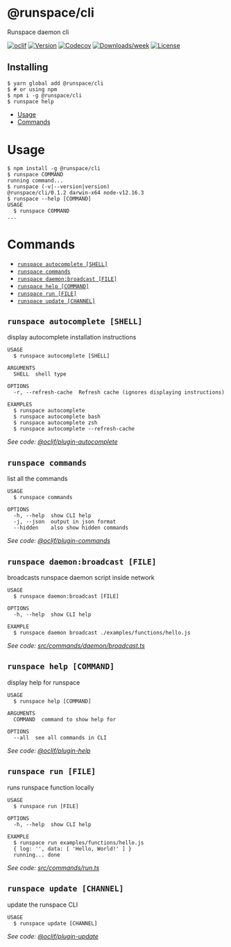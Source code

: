 @runspace/cli
=============

Runspace daemon cli

[![oclif](https://img.shields.io/badge/cli-oclif-brightgreen.svg)](https://oclif.io)
[![Version](https://img.shields.io/npm/v/@runspace/cli.svg)](https://npmjs.org/package/@runspace/cli)
[![Codecov](https://codecov.io/gh/runspacegit/cli/branch/master/graph/badge.svg)](https://codecov.io/gh/runspacegit/cli)
[![Downloads/week](https://img.shields.io/npm/dw/@runspace/cli.svg)](https://npmjs.org/package/@runspace/cli)
[![License](https://img.shields.io/npm/l/@runspace/cli.svg)](https://github.com/runspacegit/cli/blob/master/package.json)

## Installing
```shell
$ yarn global add @runspace/cli
$ # or using npm
$ npm i -g @runspace/cli
$ runspace help
```

<!-- toc -->
* [Usage](#usage)
* [Commands](#commands)
<!-- tocstop -->
# Usage
<!-- usage -->
```sh-session
$ npm install -g @runspace/cli
$ runspace COMMAND
running command...
$ runspace (-v|--version|version)
@runspace/cli/0.1.2 darwin-x64 node-v12.16.3
$ runspace --help [COMMAND]
USAGE
  $ runspace COMMAND
...
```
<!-- usagestop -->
# Commands
<!-- commands -->
* [`runspace autocomplete [SHELL]`](#runspace-autocomplete-shell)
* [`runspace commands`](#runspace-commands)
* [`runspace daemon:broadcast [FILE]`](#runspace-daemonbroadcast-file)
* [`runspace help [COMMAND]`](#runspace-help-command)
* [`runspace run [FILE]`](#runspace-run-file)
* [`runspace update [CHANNEL]`](#runspace-update-channel)

## `runspace autocomplete [SHELL]`

display autocomplete installation instructions

```
USAGE
  $ runspace autocomplete [SHELL]

ARGUMENTS
  SHELL  shell type

OPTIONS
  -r, --refresh-cache  Refresh cache (ignores displaying instructions)

EXAMPLES
  $ runspace autocomplete
  $ runspace autocomplete bash
  $ runspace autocomplete zsh
  $ runspace autocomplete --refresh-cache
```

_See code: [@oclif/plugin-autocomplete](https://github.com/oclif/plugin-autocomplete/blob/v0.2.0/src/commands/autocomplete/index.ts)_

## `runspace commands`

list all the commands

```
USAGE
  $ runspace commands

OPTIONS
  -h, --help  show CLI help
  -j, --json  output in json format
  --hidden    also show hidden commands
```

_See code: [@oclif/plugin-commands](https://github.com/oclif/plugin-commands/blob/v1.2.3/src/commands/commands.ts)_

## `runspace daemon:broadcast [FILE]`

broadcasts runspace daemon script inside network

```
USAGE
  $ runspace daemon:broadcast [FILE]

OPTIONS
  -h, --help  show CLI help

EXAMPLE
  $ runspace daemon broadcast ./examples/functions/hello.js
```

_See code: [src/commands/daemon/broadcast.ts](https://github.com/runspacegit/cli/blob/v0.1.2/src/commands/daemon/broadcast.ts)_

## `runspace help [COMMAND]`

display help for runspace

```
USAGE
  $ runspace help [COMMAND]

ARGUMENTS
  COMMAND  command to show help for

OPTIONS
  --all  see all commands in CLI
```

_See code: [@oclif/plugin-help](https://github.com/oclif/plugin-help/blob/v3.0.1/src/commands/help.ts)_

## `runspace run [FILE]`

runs runspace function locally

```
USAGE
  $ runspace run [FILE]

OPTIONS
  -h, --help  show CLI help

EXAMPLE
  $ runspace run examples/functions/hello.js
  { log: '', data: [ 'Hello, World!' ] }
  running... done
```

_See code: [src/commands/run.ts](https://github.com/runspacegit/cli/blob/v0.1.2/src/commands/run.ts)_

## `runspace update [CHANNEL]`

update the runspace CLI

```
USAGE
  $ runspace update [CHANNEL]
```

_See code: [@oclif/plugin-update](https://github.com/oclif/plugin-update/blob/v1.3.10/src/commands/update.ts)_
<!-- commandsstop -->
